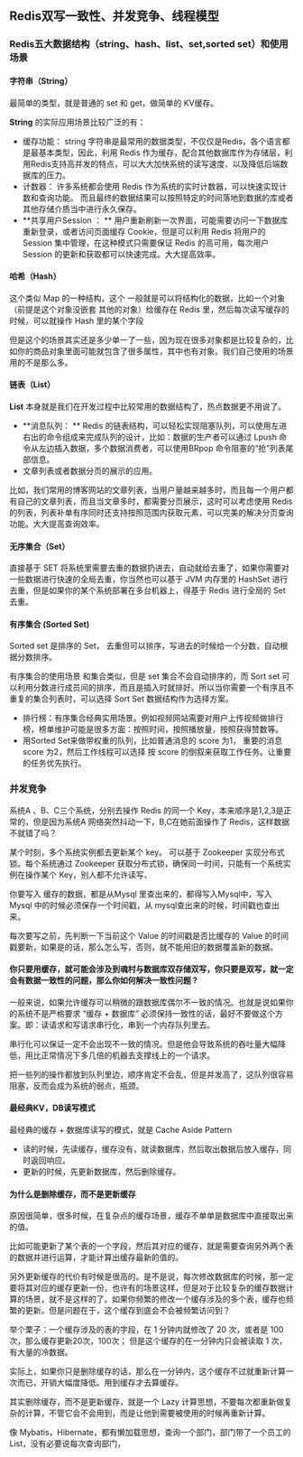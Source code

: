 ## Redis双写一致性、并发竞争、线程模型 ##

### Redis五大数据结构（string、hash、list、set,sorted set）和使用场景 ###

#### 字符串（String） ####

最简单的类型，就是普通的 set  和 get，做简单的 KV缓存。

**String** 的实际应用场景比较广泛的有：

- 缓存功能： string 字符串是最常用的数据类型，不仅仅是Redis，各个语言都是最基本类型，因此，利用 Redis 作为缓存，配合其他数据库作为存储层，利用Redis支持高并发的特点，可以大大加快系统的读写速度、以及降低后端数据库的压力。
- 计数器： 许多系统都会使用 Redis 作为系统的实时计数器，可以快速实现计数和查询功能。 而且最终的数据结果可以按照特定的时间落地到数据的库或者其他存储介质当中进行永久保存。
- **共享用户Session ： ** 用户重新刷新一次界面，可能需要访问一下数据库重新登录，或者访问页面缓存 Cookie，但是可以利用 Redis 将用户的 Session 集中管理，在这种模式只需要保证 Redis 的高可用，每次用户 Session 的更新和获取都可以快速完成。大大提高效率。

#### 哈希（Hash） ####

这个类似 Map 的一种结构，这个 一般就是可以将结构化的数据，比如一个对象（前提是这个对象没嵌套 其他的对象）给缓存在  Redis 里，然后每次读写缓存的时候，可以就操作 Hash 里的某个字段

但是这个的场景其实还是多少单一了一些，因为现在很多对象都是比较复杂的，比如你的商品对象里面可能就包含了很多属性，其中也有对象。我们自己使用的场景用的不是那么多。

#### 链表（List） ####

**List** 本身就是我们在开发过程中比较常用的数据结构了，热点数据更不用说了。


- **消息队列： ** Redis 的链表结构，可以轻松实现阻塞队列，可以使用左进右出的命令组成来完成队列的设计，比如：数据的生产者可以通过 Lpush 命令从左边插入数据，多个数据消费者，可以使用BRpop 命令阻塞的“抢”列表尾部信息。
- 文章列表或者数据分页的展示的应用。

比如，我们常用的博客网站的文章列表，当用户量越来越多时，而且每一个用户都有自己的文章列表，而且当文章多时，都需要分页展示，这时可以考虑使用 Redis的列表，列表补单有序同时还支持按照范围内获取元素，可以完美的解决分页查询功能。大大提高查询效率。

#### 无序集合（Set） ####

直接基于 SET 将系统里需要去重的数据扔进去，自动就给去重了，如果你需要对一些数据进行快速的全局去重，你当然也可以基于 JVM 内存里的 HashSet 进行去重，但是如果你的某个系统部署在多台机器上，得基于 Redis 进行全局的 Set 去重。

#### 有序集合 (Sorted Set) ####

Sorted set 是排序的 Set， 去重但可以排序，写进去的时候给一个分数，自动根据分数排序。

有序集合的使用场景 和集合类似，但是 set 集合不会自动排序的，而 Sort set 可以利用分数进行成员间的排序，而且是插入时就排好。所以当你需要一个有序且不重复的集合列表时，可以选择 Sort Set 数据结构作为选择方案。

- 排行榜：有序集合经典实用场景。例如视频网站需要对用户上传视频做排行榜，榜单维护可能是很多方面：按照时间，按照播放量，按照获得赞数等。
- 用Sorted Set来做带权重的队列，比如普通消息的 score 为1， 重要的消息 score 为2，然后工作线程可以选择 按 score 的倒叙来获取工作任务。让重要的任务优先执行。


### 并发竞争 ###

系统A 、B、C三个系统，分别去操作 Redis 的同一个 Key，本来顺序是1,2,3是正常的，但是因为系统A 网络突然抖动一下，B,C在她前面操作了 Redis，这样数据不就错了吗？


某个时刻，多个系统实例都去更新某个 key。 可以基于 Zookeeper 实现分布式锁。每个系统通过 Zookeeper 获取分布式锁，确保同一时间，只能有一个系统实例在操作某个 Key，别人都不允许读写、

你要写入 缓存的数据，都是从Mysql 里查出来的，都得写入Mysql中，写入Mysql 中的时候必须保存一个时间戳，从 mysql查出来的时候，时间戳也查出来。

每次要写之前，先判断一下当前这个 Value 的时间戳是否比缓存的 Value 的时间戳要新，如果是的话，那么怎么写，否则，就不能用旧的数据覆盖新的数据。



#### 你只要用缓存，就可能会涉及到魂村与数据库双存储双写，你只要是双写，就一定会有数据一致性的问题，那么你如何解决一致性问题 ? ####

一般来说，如果允许缓存可以稍微的跟数据库偶尔不一致的情况。也就是说如果你的系统不是严格要求 “缓存 + 数据库” 必须保持一致性的话，最好不要做这个方案。即：读请求和写请求串行化，串到一个内存队列里去。

串行化可以保证一定不会出现不一致的情况。但是他会导致系统的吞吐量大幅降低，用比正常情况下多几倍的机器去支撑线上的一个请求。

把一些列的操作都放到队列里边，顺序肯定不会乱，但是并发高了，这队列很容易阻塞，反而会成为系统的弱点，瓶颈。


#### 最经典KV，DB读写模式 ####

最经典的缓存 + 数据库读写的模式，就是 Cache Aside Pattern

- 读的时候，先读缓存，缓存没有，就读数据库，然后取出数据后放入缓存，同时返回响应。
- 更新的时候，先更新数据库，然后删除缓存。


#### 为什么是删除缓存，而不是更新缓存 ####

原因很简单，很多时候，在复杂点的缓存场景，缓存不单单是数据库中直接取出来的值。

比如可能更新了某个表的一个字段，然后其对应的缓存，就是需要查询另外两个表的数据并进行运算，才能计算出缓存最新的值的。

另外更新缓存的代价有时候是很高的。是不是说，每次修改数据库的时候，那一定要将其对应的缓存更新一份，也许有的场景这样，但是对于比较复杂的缓存数据计算的场景，就不是这样的了。如果你频繁的修改一个缓存涉及的多个表，缓存也频繁的更新。但是问题在于，这个缓存到底会不会被频繁访问到？

举个栗子：一个缓存涉及的表的字段，在 1 分钟内就修改了 20 次，或者是 100 次，那么缓存更新20次，100次； 但是这个缓存的在一分钟内只会被读取 1 次，有大量的冷数据。

实际上，如果你只是删除缓存的话，那么在一分钟内，这个缓存不过就重新计算一次而已，开销大幅度降低。用到缓存才去算缓存。

其实删除缓存，而不是更新缓存，就是一个 Lazy 计算思想，不要每次都重新做复杂的计算，不管它会不会用到，而是让他到需要被使用的时候再重新计算。

像 Mybatis，Hibernate，都有懒加载思想，查询一个部门，部门带了一个员工的List，没有必要说每次查询部门，




